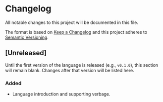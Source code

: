 # Changelog
All notable changes to this project will be documented in this file.

The format is based on [Keep a Changelog](http://keepachangelog.com/)
and this project adheres to [Semantic Versioning](http://semver.org/).

## [Unreleased]

Until the first version of the language is released (e.g., `v0.1.0`), this section will remain blank. Changes after that version will be listed here.

### Added
- Language introduction and supporting verbage.
